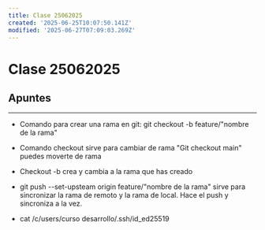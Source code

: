 ```yaml
---
title: Clase 25062025
created: '2025-06-25T10:07:50.141Z'
modified: '2025-06-27T07:09:03.269Z'
---
```


# Clase 25062025
## Apuntes
---

- Comando para crear una rama en git: git checkout -b feature/"nombre de la rama"

- Comando checkout sirve para cambiar de rama "Git checkout main" puedes moverte de rama

- Checkout -b crea y cambia a la rama que has creado

- git push --set-upsteam origin feature/"nombre de la rama" sirve para sincronizar la rama de remoto y la rama de local. Hace el push y sincroniza a la vez.

- cat /c/users/curso desarrollo/.ssh/id_ed25519


